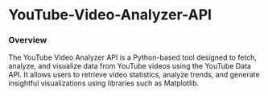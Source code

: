 # YouTube-Video-Analyzer-API

### Overview

<p>The YouTube Video Analyzer API is a Python-based tool designed to fetch, analyze, and visualize data from YouTube videos using the YouTube Data API. It allows users to retrieve video statistics, analyze trends, and generate insightful visualizations using libraries such as Matplotlib.</p>
